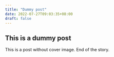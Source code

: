 ```yaml
---
title: "Dummy post"
date: 2022-07-27T09:03:35+08:00
draft: false
---
```


## This is a dummy post
This is a post without cover image. End of the story.

